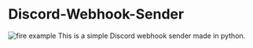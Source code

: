 # Discord-Webhook-Sender
![fire example](https://github.com/user-attachments/assets/0d0ce246-095a-470e-ada6-8b154bc7d674)
This is a simple Discord webhook sender made in python.
